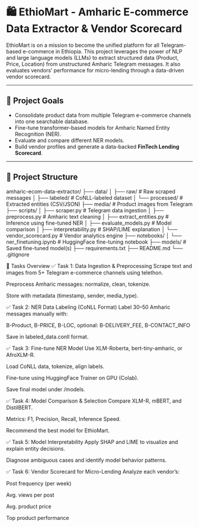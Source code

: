 # 🛍️ EthioMart - Amharic E-commerce Data Extractor & Vendor Scorecard

EthioMart is on a mission to become the unified platform for all Telegram-based e-commerce in Ethiopia. This project leverages the power of NLP and large language models (LLMs) to extract structured data (Product, Price, Location) from unstructured Amharic Telegram messages. It also evaluates vendors’ performance for micro-lending through a data-driven vendor scorecard.

---

## 🚀 Project Goals

- Consolidate product data from multiple Telegram e-commerce channels into one searchable database.
- Fine-tune transformer-based models for Amharic Named Entity Recognition (NER).
- Evaluate and compare different NER models.
- Build vendor profiles and generate a data-backed **FinTech Lending Scorecard**.

---

## 🧱 Project Structure


amharic-ecom-data-extractor/
├── data/
│   ├── raw/                  # Raw scraped messages
│   ├── labeled/              # CoNLL-labeled dataset
│   └── processed/            # Extracted entities (CSV/JSON)
├── media/                    # Product images from Telegram
├── scripts/
│   ├── scraper.py            # Telegram data ingestion
│   ├── preprocess.py         # Amharic text cleaning
│   ├── extract_entities.py   # Inference using fine-tuned NER
│   ├── evaluate_models.py    # Model comparison
│   ├── interpretability.py   # SHAP/LIME explanation
│   └── vendor_scorecard.py   # Vendor analytics engine
├── notebooks/
│   └── ner_finetuning.ipynb  # HuggingFace fine-tuning notebook
├── models/                   # Saved fine-tuned model(s)
├── requirements.txt
├── README.md
└── .gitignore


📌 Tasks Overview
✅ Task 1: Data Ingestion & Preprocessing
Scrape text and images from 5+ Telegram e-commerce channels using telethon.

Preprocess Amharic messages: normalize, clean, tokenize.

Store with metadata (timestamp, sender, media_type).

✅ Task 2: NER Data Labeling (CoNLL Format)
Label 30–50 Amharic messages manually with:

B-Product, B-PRICE, B-LOC, optional: B-DELIVERY_FEE, B-CONTACT_INFO

Save in labeled_data.conll format.

✅ Task 3: Fine-tune NER Model
Use XLM-Roberta, bert-tiny-amharic, or AfroXLM-R.

Load CoNLL data, tokenize, align labels.

Fine-tune using HuggingFace Trainer on GPU (Colab).

Save final model under /models.

✅ Task 4: Model Comparison & Selection
Compare XLM-R, mBERT, and DistilBERT.

Metrics: F1, Precision, Recall, Inference Speed.

Recommend the best model for EthioMart.

✅ Task 5: Model Interpretability
Apply SHAP and LIME to visualize and explain entity decisions.

Diagnose ambiguous cases and identify model behavior patterns.

✅ Task 6: Vendor Scorecard for Micro-Lending
Analyze each vendor’s:

Post frequency (per week)

Avg. views per post

Avg. product price

Top product performance